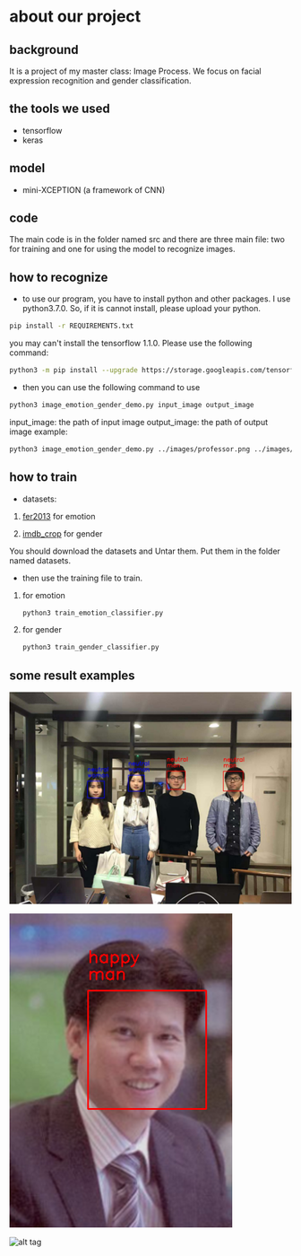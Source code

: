 # about our project
## background
It is a project of my master class: Image Process. We focus on facial expression recognition and gender classification.
## the tools we used
- tensorflow
- keras
## model
- mini-XCEPTION (a framework of CNN)
## code
The main code is in the folder named src and there are three main file: two for training and one for using the model to recognize images.
## how to recognize
- to use our program, you have to install python and other packages.
I use python3.7.0. So, if it is cannot install, please upload your python.
```bash
pip install -r REQUIREMENTS.txt
```
you may can't install the tensorflow 1.1.0. Please use the following command:
```bash
python3 -m pip install --upgrade https://storage.googleapis.com/tensorflow/mac/cpu/tensorflow-1.1.0-py3-none-any.whl
```
- then you can use the following command to use
```bash
python3 image_emotion_gender_demo.py input_image output_image
```
input_image: the path of input image
output_image: the path of output image
example: 
```bash
python3 image_emotion_gender_demo.py ../images/professor.png ../images/professor_result.png
```

## how to train
 - datasets:

 1. [fer2013](https://www.kaggle.com/c/challenges-in-representation-learning-facial-expression-recognition-challenge/data) for emotion

 2. [imdb_crop](https://data.vision.ee.ethz.ch/cvl/rrothe/imdb-wiki/) for gender

 You should download the datasets and Untar them. Put them in the folder named datasets.
- then use the training file to train.
1. for emotion
    ```bash
    python3 train_emotion_classifier.py
    ```
2. for gender
    ```bash
    python3 train_gender_classifier.py
    ```
## some result examples
![alt tag](images/group_result.jpg)

![alt tag](images/professor_result.png)

![alt tag](images/multi_result.png)
